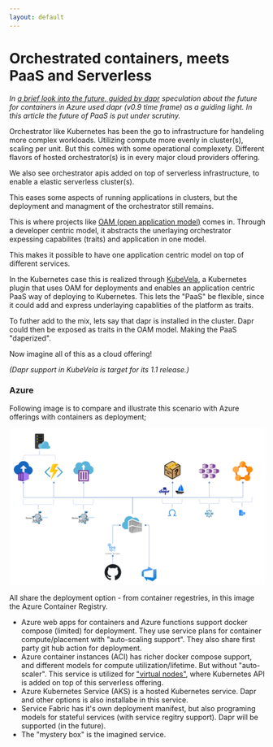 ```yaml
---
layout: default
---
```


# Orchestrated containers, meets PaaS and Serverless

*In [a brief look into the future, guided by dapr](azure_containers.html) speculation about the future for containers in Azure used dapr (v0.9 time frame) as a guiding light. In this article the future of PaaS is put under scrutiny.*

Orchestrator like Kubernetes has been the go to infrastructure for handeling more complex workloads.
Utilizing compute more evenly in cluster(s), scaling per unit. But this comes with some operational complexety. Different flavors of hosted orchestrator(s) is in every major cloud providers offering.

We also see orchestrator apis added on top of serverless infrastructure, to enable a elastic serverless cluster(s).

This eases some aspects of running applications in clusters, but the deployment and managment of the orchestrator still remains.

This is where projects like [OAM (open application model)](https://oam.dev) comes in. Through a developer centric model, it abstracts the unerlaying orchestrator expessing capabilites (traits) and application in one model.

This makes it possible to have one application centric model on top of different services.

In the Kubernetes case this is realized through [KubeVela](https://kubevela.io/), a Kubernetes plugin that uses OAM for deployments and enables an application centric PaaS way of deploying to Kubernetes.
This lets the "PaaS" be flexible, since it could add and express underlaying capablities of the platform as traits.

To futher add to the mix, lets say that dapr is installed in the cluster. Dapr could then be exposed as traits in the OAM model. Making the PaaS "daperized".

Now imagine all of this as a cloud offering!

*(Dapr support in KubeVela is target for its 1.1 release.)*

### Azure

Following image is to compare and illustrate this scenario with Azure offerings with containers as deployment;

![Service definition](assets/azure_container_paas.png)

All share the deployment option - from container regestries, in this image the Azure Container Registry.

- Azure web apps for containers and Azure functions support docker compose (limited) for deployment. They use service plans for container compute/placement with "auto-scaling support". They also share first party git hub action for deployment.
- Azure container instances (ACI) has richer docker compose support, and different models for compute utilization/lifetime. But without "auto-scaler".
This service is utilized for ["virtual nodes"](https://docs.microsoft.com/en-us/azure/aks/virtual-nodes), where Kubernetes API is added on top of this serverless offering.
- Azure Kubernetes Service (AKS) is a hosted Kubernetes service. Dapr and other options is also installabe in this service. 
- Service Fabric has it's own deployment manifest, but also programing models for stateful services (with service regitry support). Dapr will be supported (in the future).
- The "mystery box" is the imagined service.


